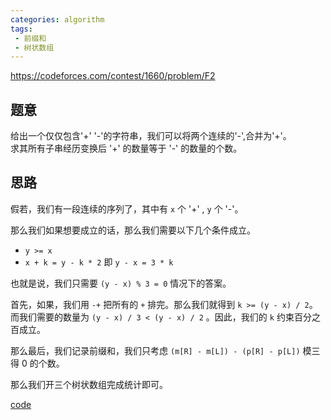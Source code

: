 ```yaml
---
categories: algorithm
tags:
 - 前缀和
 - 树状数组
---
```


<https://codeforces.com/contest/1660/problem/F2>

## 题意

给出一个仅仅包含'+'  '-'的字符串，我们可以将两个连续的'-',合并为'+'。  
求其所有子串经历变换后 '+' 的数量等于 '-' 的数量的个数。

## 思路

假若，我们有一段连续的序列了，其中有 `x` 个 '+' , `y` 个 '-'。

那么我们如果想要成立的话，那么我们需要以下几个条件成立。

- `y >= x`
- `x + k = y - k * 2` 即 `y - x = 3 * k`

也就是说，我们只需要 `(y - x) % 3 = 0` 情况下的答案。

首先，如果，我们用 `-+` 把所有的 `+` 排完。那么我们就得到 `k >= (y - x) / 2`。而我们需要的数量为 `(y - x) / 3 < (y - x) / 2` 。因此，我们的 `k` 约束百分之百成立。

那么最后，我们记录前缀和，我们只考虑 `(m[R] - m[L]) - (p[R] - p[L])` 模三得 0 的个数。

那么我们开三个树状数组完成统计即可。

[code](https://codeforces.com/contest/1660/submission/151591612)
